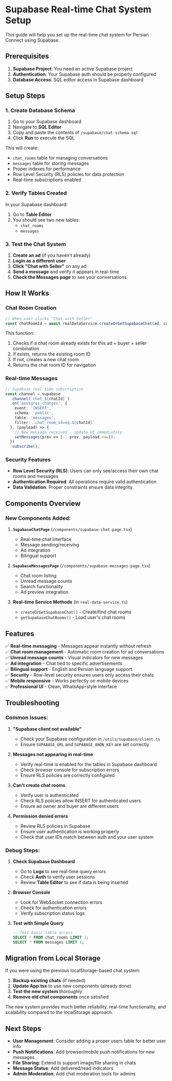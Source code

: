 # Supabase Real-time Chat System Setup

This guide will help you set up the real-time chat system for Persian Connect using Supabase.

## Prerequisites

1. **Supabase Project**: You need an active Supabase project
2. **Authentication**: Your Supabase auth should be properly configured
3. **Database Access**: SQL editor access in Supabase dashboard

## Setup Steps

### 1. Create Database Schema

1. Go to your Supabase dashboard
2. Navigate to **SQL Editor**
3. Copy and paste the contents of `/supabase/chat-schema.sql`
4. Click **Run** to execute the SQL

This will create:
- `chat_rooms` table for managing conversations
- `messages` table for storing messages
- Proper indexes for performance
- Row Level Security (RLS) policies for data protection
- Real-time subscriptions enabled

### 2. Verify Tables Created

In your Supabase dashboard:
1. Go to **Table Editor**
2. You should see two new tables:
   - `chat_rooms`
   - `messages`

### 3. Test the Chat System

1. **Create an ad** (if you haven't already)
2. **Login as a different user**
3. **Click "Chat with Seller"** on any ad
4. **Send a message** and verify it appears in real-time
5. **Check the Messages page** to see your conversations

## How It Works

### Chat Room Creation
```typescript
// When user clicks "Chat with Seller"
const chatRoomId = await realDataService.createOrGetSupabaseChat(ad, currentUser);
```

This function:
1. Checks if a chat room already exists for this ad + buyer + seller combination
2. If exists, returns the existing room ID
3. If not, creates a new chat room
4. Returns the chat room ID for navigation

### Real-time Messages
```typescript
// Supabase real-time subscription
const channel = supabase
  .channel(`chat_${chatId}`)
  .on('postgres_changes', {
    event: 'INSERT',
    schema: 'public', 
    table: 'messages',
    filter: `chat_room_id=eq.${chatId}`
  }, (payload) => {
    // New message received - update UI immediately
    setMessages(prev => [...prev, payload.new]);
  })
  .subscribe();
```

### Security Features

- **Row Level Security (RLS)**: Users can only see/access their own chat rooms and messages
- **Authentication Required**: All operations require valid authentication
- **Data Validation**: Proper constraints ensure data integrity

## Components Overview

### New Components Added:

1. **`SupabaseChatPage`** (`/components/supabase-chat-page.tsx`)
   - Real-time chat interface
   - Message sending/receiving
   - Ad integration
   - Bilingual support

2. **`SupabaseMessagesPage`** (`/components/supabase-messages-page.tsx`)
   - Chat room listing
   - Unread message counts
   - Search functionality
   - Ad preview integration

3. **Real-time Service Methods** (in `real-data-service.ts`)
   - `createOrGetSupabaseChat()` - Create/find chat rooms
   - `getSupabaseChatRooms()` - Load user's chat rooms

## Features

✅ **Real-time messaging** - Messages appear instantly without refresh  
✅ **Chat room management** - Automatic room creation for ad conversations  
✅ **Unread message counts** - Visual indicators for new messages  
✅ **Ad integration** - Chat tied to specific advertisements  
✅ **Bilingual support** - English and Persian language support  
✅ **Security** - Row-level security ensures users only access their chats  
✅ **Mobile responsive** - Works perfectly on mobile devices  
✅ **Professional UI** - Clean, WhatsApp-style interface  

## Troubleshooting

### Common Issues:

1. **"Supabase client not available"**
   - Check your Supabase configuration in `/utils/supabase/client.ts`
   - Ensure `SUPABASE_URL` and `SUPABASE_ANON_KEY` are set correctly

2. **Messages not appearing in real-time**
   - Verify real-time is enabled for the tables in Supabase dashboard
   - Check browser console for subscription errors
   - Ensure RLS policies are correctly configured

3. **Can't create chat rooms**
   - Verify user is authenticated
   - Check RLS policies allow INSERT for authenticated users
   - Ensure ad owner and buyer are different users

4. **Permission denied errors**
   - Review RLS policies in Supabase
   - Ensure user authentication is working properly
   - Check that user IDs match between auth and your user system

### Debug Steps:

1. **Check Supabase Dashboard**
   - Go to **Logs** to see real-time query errors
   - Check **Auth** to verify user sessions
   - Review **Table Editor** to see if data is being inserted

2. **Browser Console**
   - Look for WebSocket connection errors
   - Check for authentication errors
   - Verify subscription status logs

3. **Test with Simple Query**
   ```sql
   -- Test basic table access
   SELECT * FROM chat_rooms LIMIT 1;
   SELECT * FROM messages LIMIT 1;
   ```

## Migration from Local Storage

If you were using the previous localStorage-based chat system:

1. **Backup existing chats** (if needed)
2. **Update App.tsx** to use new components (already done)
3. **Test the new system** thoroughly
4. **Remove old chat components** once satisfied

The new system provides much better reliability, real-time functionality, and scalability compared to the localStorage approach.

## Next Steps

- **User Management**: Consider adding a proper users table for better user info
- **Push Notifications**: Add browser/mobile push notifications for new messages
- **File Sharing**: Extend to support image/file sharing in chats
- **Message Status**: Add delivered/read indicators
- **Admin Moderation**: Add chat moderation tools for admins